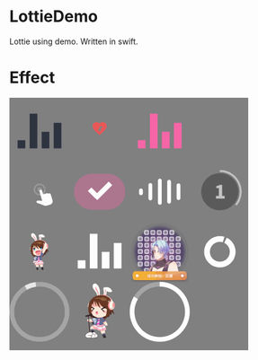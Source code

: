 # LottieDemo
Lottie using demo. Written in swift.

# Effect

![Effect](https://github.com/wangwanjie/LottieDemo/blob/master/image/lottie.gif)
